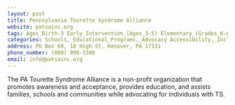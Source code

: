 ```yaml
---
layout: post
title: Pennsylvania Tourette Syndrome Alliance
website: patsainc.org
tags: Ages_Birth-3 Early_Intervention_(Ages_3-5) Elementary_(Grades_K-6) Secondary_(Grades_7-12) Post_Secondary_(High_School_and_Beyond)
categories: Schools,_Educational_Programs,_Advocacy Accessibility,_Inclusion,_Safety,_Health Camps
address: PO Box 68, 18 High St, Hanover, PA 17331
phone_number: (800) 990-3300
email: info@patsainc.org
---
```

The PA Tourette Syndrome Alliance is a non-profit organization that promotes awareness and acceptance, provides education, and assists families, schools and communities while advocating for individuals with TS.